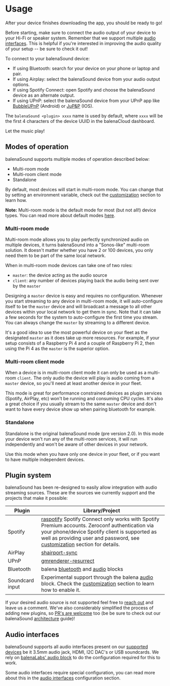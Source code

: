 # Usage

After your device finishes downloading the app, you should be ready to go!

Before starting, make sure to connect the audio output of your device to your Hi-Fi or speaker system. Remember that we support multiple [audio interfaces](audio-interfaces). This is helpful if you're interested in improving the audio quality of your setup -- be sure to check it out!

To connect to your balenaSound device:

- If using Bluetooth: search for your device on your phone or laptop and pair.
- If using Airplay: select the balenaSound device from your audio output options.
- If using Spotify Connect: open Spotify and choose the balenaSound device as an alternate output.
- If using UPnP: select the balenaSound device from your UPnP app like [BubbleUPnP](https://play.google.com/store/apps/details?id=com.bubblesoft.android.bubbleupnp) (Android) or [JuP&P](https://apps.apple.com/app/jup-p-upnp-player-und-fernbedienung/id1069722311) (IOS).

The `balenaSound <plugin> xxxx` name is used by default, where `xxxx` will be the first 4 characters of the device UUID in the balenaCloud dashboard.

Let the music play!

## Modes of operation

balenaSound supports multiple modes of operation described below:

- Multi-room mode
- Multi-room client mode
- Standalone

By default, most devices will start in multi-room mode. You can change that by setting an environment variable, check out the [customization](customization#general) section to learn how.

**Note:** Multi-room mode is the default mode for most (but not all!) device types. You can read more about default modes [here](device-support#recommended).

### Multi-room mode

Multi-room mode allows you to play perfectly synchronized audio on multiple devices, it turns balenaSound into a "Sonos-like" multi-room solution. It doesn't matter whether you have 2 or 100 devices, you only need them to be part of the same local network.

When in multi-room mode devices can take one of two roles:

- `master`: the device acting as the audio source
- `client`: any number of devices playing back the audio being sent over by the `master`

Designing a `master` device is easy and requires no configuration. Whenever you start streaming to any device in multi-room mode, it will auto-configure itself to be the `master` device and will broadcast a message to all other devices within your local network to get them in sync. Note that it can take a few seconds for the system to auto-configure the first time you stream.
You can always change the `master` by streaming to a different device.

It's a good idea to use the most powerful device on your fleet as the designated `master` as it does take up more resources. For example, if your setup consists of a Raspberry Pi 4 and a couple of Raspberry Pi 2, then using the Pi 4 as the `master` is the superior option.

### Multi-room client mode

When a device is in multi-room client mode it can only be used as a multi-room `client`. The only audio the device will play is audio coming from a `master` device, so you'll need at least another device in your fleet.

This mode is great for performance constrained devices as plugin services (Spotify, AirPlay, etc) won't be running and consuming CPU cycles. It's also a great choice if you usually stream to the same `master` device and don't want to have every device show up when pairing bluetooth for example.

### Standalone

Standalone is the original balenaSound mode (pre version 2.0). In this mode your device won't run any of the multi-room services, it will run independently and won't be aware of other devices in your network.

Use this mode when you have only one device in your fleet, or if you want to have multiple independent devices.

## Plugin system

balenaSound has been re-designed to easily allow integration with audio streaming sources. These are the sources we currently support and the projects that make it possible:

| Plugin          | Library/Project                                                                                                                                                                                                                                                                                 |
| --------------- | ----------------------------------------------------------------------------------------------------------------------------------------------------------------------------------------------------------------------------------------------------------------------------------------------- |
| Spotify         | [raspotify](https://github.com/dtcooper/raspotify/) Spotify Connect only works with Spotify Premium accounts. Zeroconf authentication via your phone/device Spotify client is supported as well as providing user and password, see [customization](customization#plugins) section for details. |
| AirPlay         | [shairport-sync](https://github.com/mikebrady/shairport-sync/)                                                                                                                                                                                                                                  |
| UPnP            | [gmrenderer-resurrect](https://github.com/hzeller/gmrender-resurrect)                                                                                                                                                                                                                           |
| Bluetooth       | balena [bluetooth](https://github.com/balenablocks/bluetooth/) and [audio](https://github.com/balenablocks/audio) blocks                                                                                                                                                                        |
| Soundcard input | Experimental support through the balena [audio](https://github.com/balenablocks/audio) block. Check the [customization](customization#plugins) section to learn how to enable it.                                                                                                               |

If your desired audio source is not supported feel free to [reach out](support#contact-us) and leave us a comment. We've also considerably simplified the process of adding new plugins, so [PR's are welcome](https://github.com/balena-labs-projects/balena-sound/blob/master/CONTRIBUTING.md) too (be be sure to check out our balenaSound [architecture](https://github.com/balena-labs-projects/balena-sound/blob/master/ARCHITECTURE.md) guide)!

## Audio interfaces

balenaSound supports all audio interfaces present on our [supported devices](device-support) be it 3.5mm audio jack, HDMI, I2C DAC's or USB soundcards. We rely on [balenaLabs' audio block](https://github.com/balenablocks/audio) to do the configuration required for this to work.

Some audio interfaces require special configuration, you can read more about this in the [audio interfaces](audio-interfaces) configuration section.
